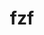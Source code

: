 ---
title: "fzf"
layout: cache
categories: [package, develop]
meta: {"versions": ["0.48.1", "0.56.2", "0.57.0"], "compilers": ["apple-clang@=15.0.0", "gcc@=10.2.1", "gcc@=10.5.0", "gcc@=13.3.0", "gcc@=7.5.0"], "oss": ["centos7", "rhel8", "ubuntu18.04", "ventura"], "platforms": ["darwin", "linux"], "targets": ["aarch64", "x86_64_v3"], "stacks": ["developer-tools", "developer-tools-aarch64-linux-gnu", "developer-tools-darwin", "developer-tools-manylinux2014", "developer-tools-x86_64_v3-linux-gnu", "root"], "num_specs": 12, "num_specs_by_stack": {"root": 12, "developer-tools-darwin": 1, "developer-tools-manylinux2014": 1, "developer-tools-x86_64_v3-linux-gnu": 3, "developer-tools-aarch64-linux-gnu": 3, "developer-tools": 4}}
spec_details: [{"hash": "2ffxzzznqqn2c6qsat4kmvoa7lf2nzaf", "compiler": "apple-clang@=15.0.0", "versions": ["0.56.2"], "os": "ventura", "platform": "darwin", "target": "aarch64", "variants": ["build_system=makefile", "~vim"], "stacks": ["root", "developer-tools-darwin"], "size": "-", "tarball": "https://binaries.spack.io/develop/build_cache/darwin-ventura-aarch64/apple-clang-15.0.0/fzf-0.56.2/darwin-ventura-aarch64-apple-clang-15.0.0-fzf-0.56.2-2ffxzzznqqn2c6qsat4kmvoa7lf2nzaf.spack"}, {"hash": "pbr4st33ifytjtc3uegbsyvzwgnrlqpc", "compiler": "gcc@=10.2.1", "versions": ["0.56.2"], "os": "centos7", "platform": "linux", "target": "x86_64_v3", "variants": ["build_system=makefile", "~vim"], "stacks": ["root", "developer-tools-manylinux2014"], "size": "-", "tarball": "https://binaries.spack.io/develop/build_cache/linux-centos7-x86_64_v3/gcc-10.2.1/fzf-0.56.2/linux-centos7-x86_64_v3-gcc-10.2.1-fzf-0.56.2-pbr4st33ifytjtc3uegbsyvzwgnrlqpc.spack"}, {"hash": "okic7csshd5djlnixom63lq6vklsiiib", "compiler": "gcc@=10.5.0", "versions": ["0.56.2"], "os": "centos7", "platform": "linux", "target": "x86_64_v3", "variants": ["build_system=makefile", "~vim"], "stacks": ["developer-tools-x86_64_v3-linux-gnu", "root"], "size": "-", "tarball": "https://binaries.spack.io/develop/build_cache/linux-centos7-x86_64_v3/gcc-10.5.0/fzf-0.56.2/linux-centos7-x86_64_v3-gcc-10.5.0-fzf-0.56.2-okic7csshd5djlnixom63lq6vklsiiib.spack"}, {"hash": "ki4vktmplmlgsjthoumaix4yhrosmx4v", "compiler": "gcc@=10.5.0", "versions": ["0.57.0"], "os": "centos7", "platform": "linux", "target": "x86_64_v3", "variants": ["build_system=makefile", "~vim"], "stacks": ["developer-tools-x86_64_v3-linux-gnu", "root"], "size": "-", "tarball": "https://binaries.spack.io/develop/build_cache/linux-centos7-x86_64_v3/gcc-10.5.0/fzf-0.57.0/linux-centos7-x86_64_v3-gcc-10.5.0-fzf-0.57.0-ki4vktmplmlgsjthoumaix4yhrosmx4v.spack"}, {"hash": "vgwd44dnq6moqhxn4lxhm2t6indzcplb", "compiler": "gcc@=10.5.0", "versions": ["0.57.0"], "os": "centos7", "platform": "linux", "target": "x86_64_v3", "variants": ["build_system=makefile", "~vim"], "stacks": ["developer-tools-x86_64_v3-linux-gnu", "root"], "size": "-", "tarball": "https://binaries.spack.io/develop/build_cache/linux-centos7-x86_64_v3/gcc-10.5.0/fzf-0.57.0/linux-centos7-x86_64_v3-gcc-10.5.0-fzf-0.57.0-vgwd44dnq6moqhxn4lxhm2t6indzcplb.spack"}, {"hash": "qp6rdyfzy3h7nq2bzlrn5qerykoklokx", "compiler": "gcc@=13.3.0", "versions": ["0.56.2"], "os": "rhel8", "platform": "linux", "target": "aarch64", "variants": ["build_system=makefile", "~vim"], "stacks": ["developer-tools-aarch64-linux-gnu", "root"], "size": "-", "tarball": "https://binaries.spack.io/develop/build_cache/linux-rhel8-aarch64/gcc-13.3.0/fzf-0.56.2/linux-rhel8-aarch64-gcc-13.3.0-fzf-0.56.2-qp6rdyfzy3h7nq2bzlrn5qerykoklokx.spack"}, {"hash": "a6jthszfegmf6k7cg6tisk3zoixyblap", "compiler": "gcc@=13.3.0", "versions": ["0.57.0"], "os": "rhel8", "platform": "linux", "target": "aarch64", "variants": ["build_system=makefile", "~vim"], "stacks": ["developer-tools-aarch64-linux-gnu", "root"], "size": "-", "tarball": "https://binaries.spack.io/develop/build_cache/linux-rhel8-aarch64/gcc-13.3.0/fzf-0.57.0/linux-rhel8-aarch64-gcc-13.3.0-fzf-0.57.0-a6jthszfegmf6k7cg6tisk3zoixyblap.spack"}, {"hash": "y33p5vv2pxchc56ywg57oejyrxprpumd", "compiler": "gcc@=13.3.0", "versions": ["0.57.0"], "os": "rhel8", "platform": "linux", "target": "aarch64", "variants": ["build_system=makefile", "~vim"], "stacks": ["developer-tools-aarch64-linux-gnu", "root"], "size": "-", "tarball": "https://binaries.spack.io/develop/build_cache/linux-rhel8-aarch64/gcc-13.3.0/fzf-0.57.0/linux-rhel8-aarch64-gcc-13.3.0-fzf-0.57.0-y33p5vv2pxchc56ywg57oejyrxprpumd.spack"}, {"hash": "7pelhvcwml7lh5fhimtwa3ifh5zwad3j", "compiler": "gcc@=7.5.0", "versions": ["0.48.1"], "os": "ubuntu18.04", "platform": "linux", "target": "x86_64_v3", "variants": ["build_system=makefile", "~vim"], "stacks": ["root", "developer-tools"], "size": "-", "tarball": "https://binaries.spack.io/develop/build_cache/linux-ubuntu18.04-x86_64_v3/gcc-7.5.0/fzf-0.48.1/linux-ubuntu18.04-x86_64_v3-gcc-7.5.0-fzf-0.48.1-7pelhvcwml7lh5fhimtwa3ifh5zwad3j.spack"}, {"hash": "q5wqvhqpmwr3zi2p4czwdj4aabczjthq", "compiler": "gcc@=7.5.0", "versions": ["0.48.1"], "os": "ubuntu18.04", "platform": "linux", "target": "x86_64_v3", "variants": ["build_system=makefile", "~vim"], "stacks": ["root", "developer-tools"], "size": "-", "tarball": "https://binaries.spack.io/develop/build_cache/linux-ubuntu18.04-x86_64_v3/gcc-7.5.0/fzf-0.48.1/linux-ubuntu18.04-x86_64_v3-gcc-7.5.0-fzf-0.48.1-q5wqvhqpmwr3zi2p4czwdj4aabczjthq.spack"}, {"hash": "sf44df5hpxpqwiiuabk4gqeggcrzhzzj", "compiler": "gcc@=7.5.0", "versions": ["0.48.1"], "os": "ubuntu18.04", "platform": "linux", "target": "x86_64_v3", "variants": ["build_system=makefile", "~vim"], "stacks": ["root", "developer-tools"], "size": "-", "tarball": "https://binaries.spack.io/develop/build_cache/linux-ubuntu18.04-x86_64_v3/gcc-7.5.0/fzf-0.48.1/linux-ubuntu18.04-x86_64_v3-gcc-7.5.0-fzf-0.48.1-sf44df5hpxpqwiiuabk4gqeggcrzhzzj.spack"}, {"hash": "tsp6r4nnhsxagwxl7ebqi5herj6f3rga", "compiler": "gcc@=7.5.0", "versions": ["0.48.1"], "os": "ubuntu18.04", "platform": "linux", "target": "x86_64_v3", "variants": ["build_system=makefile", "~vim"], "stacks": ["root", "developer-tools"], "size": "-", "tarball": "https://binaries.spack.io/develop/build_cache/linux-ubuntu18.04-x86_64_v3/gcc-7.5.0/fzf-0.48.1/linux-ubuntu18.04-x86_64_v3-gcc-7.5.0-fzf-0.48.1-tsp6r4nnhsxagwxl7ebqi5herj6f3rga.spack"}]
---